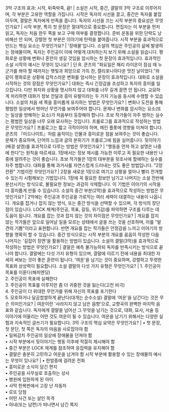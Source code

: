 3막 구조의 효과: 시작, 뒤죽박죽, 끝!	| 소설은 시작, 중간, 결말의 3막 구조로 이루어지며, 각 부분은 고유한 역할을 가집니다. 시작은 독자의 시선을 끌고, 중간은 독자를 붙잡아두며, 결말은 독자에게 만족을 줍니다.
독자의 시선을 끄는 시작 부분의 중요성은 무엇인가요?	| 시작 부분, 특히 첫 문장은 절대적으로 중요합니다. 편집자는 이 부분을 먼저 읽고, 독자는 처음 한두 쪽을 보고 구매 여부를 결정합니다. 준비 운동을 위한 단락도 낭비해선 안 되며, 강렬한 첫 부분은 이야기에 탄력을 붙여줍니다.
시작 부분을 효과적으로 만드는 핵심 요소는 무엇인가요?	| '장애물'입니다. 소설의 핵심은 주인공의 삶에 발생하는 장애물이며, 독자는 주인공이 이에 어떻게 대처하는지 보기 위해 소설을 읽습니다. 평화로운 상황에 변화나 혼란이 생길 것임을 암시하는 첫 문장이 효과적입니다.
효과적인 소설 시작의 예시는 무엇이 있나요?	| 딘 R. 쿤츠의 "화요일은 해리 라이온이 점심 때 누군가를 쏴야 할 때까지는 햇빛과 희망으로 가득 찬, 캘리포니아다운 멋진 날이었다."와 같이 평화로운 상황에 갑작스러운 변화를 암시하는 문장이 효과적입니다.
대화로 소설을 시작하는 것의 장점은 무엇인가요?	| 대화는 즉시 긴장감을 조성하고 독자의 흥미를 일으킵니다. 다만 화자와 상황을 명시하지 않고 대화를 너무 길게 끌면 안 됩니다. 교묘하게 처리하면 대화가 정보 전달과 흥미 유발이라는 두 가지 기능을 동시에 수행할 수 있습니다.
소설의 처음 세 쪽을 흥미롭게 유지하는 방법은 무엇인가요?	| 변화나 도전을 통해 평범한 일상에서 벗어난 무언가를 보여주어야 합니다. 문제나 변화를 암시하는 요소(또는 일상을 방해하는 요소)가 처음부터 등장해야 합니다. 초보 작가들이 자주 범하는 실수는 평범한 일상을 너무 오래 묘사하는 것입니다.
프롤로그를 효과적으로 작성하는 방법은 무엇인가요?	| 프롤로그는 짧고 극적이어야 하며, 메인 플롯에 영향을 미쳐야 합니다. 쿤츠의 『미드나이트』처럼 움직이는 인물과 흥미로운 점을 보여주는 것이 좋습니다. 문체가 중요하며, 단어의 느낌과 글의 분위기가 프롤로그에 힘을 실어줍니다.
뒷이야기(배경 설명)를 효과적으로 다루는 방법은 무엇인가요?	| "행동을 먼저 하고 설명은 나중에 한다"는 원칙을 따르세요. 1장에서는 정보 제시를 가능한 미루고 꼭 필요한 내용만 나중에 알려주는 것이 좋습니다. 초보 작가들은 1장의 대부분을 뒷조사에 할애하는 실수를 자주 범합니다. 대화를 통해 과거사를 자연스럽게 드러내는 것도 좋은 방법입니다.
"2장 전환" 기법이란 무엇인가요?	| 2장을 새로운 1장으로 여기고 상황을 얼마나 빨리 전개할 수 있는지 시험해보는 기법입니다. 1장에 꼭 필요한 정보만 남기고 나머지는 소설 전반에 분산시키는 방식으로, 불필요한 정보는 과감히 삭제합니다. 이 기법은 이야기의 시작을 더 흥미롭게 만들 수 있습니다.
소설의 중간 부분(2막)을 효과적으로 작성하는 방법은 무엇인가요?	| 2막에는 주인공과 주인공을 가로막는 여러 세력이 대결하는 내용이 나옵니다. 개요를 잡거나 잡지 않는 방식, 또는 중간 방식을 선택할 수 있으며, 각 방식의 장단점이 있습니다. LOCK 체계(주인공, 목표, 갈등, 위기감)를 파악하면 구조를 다루는 데 도움이 됩니다.
개요를 잡는 것과 잡지 않는 것의 차이점은 무엇인가요?	| 개요를 잡지 않는 작가들은 앞으로 일어날 일을 모르는 상태에서 글을 쓰는 것을 선호하며, 이를 "발견의 기쁨"이라고 표현합니다. 반면 개요를 잡는 작가들은 안정감을 느끼고 이야기의 방향을 명확히 할 수 있습니다. 중간 방식으로는 시작 부분의 개요를 꼼꼼히 작성한 다음 나머지는 '길잡이 장면'을 활용하는 방법이 있습니다.
소설의 결말(3막)을 효과적으로 작성하는 방법은 무엇인가요?	| 결말은 예측 불가능하되 독자를 만족시키는 방식으로 끝나야 합니다. 결말에는 다섯 가지 유형이 있으며, 결말에 이르기 전에 내용을 최대한 자세히 써보는 것이 좋은 훈련이 됩니다. '여운'을 남기는 것이 중요하며, 강렬하고 뚜렷한 목표와 상상력이 필요합니다.
소설 결말의 다섯 가지 유형은 무엇인가요?	| 1. 주인공이 목표를 이룬다(해피엔딩)<br/>2. 주인공이 목표에 실패한다<br/>3. 주인공이 목표를 이루지만 좀 더 귀중한 것을 잃는다(고전 비극)<br/>4. 주인공이 더 위대한 무언가를 위해 자신의 목표를 포기한다<br/>5. 모호하거나 달곰쌉쌀하게 끝난다(대개는 순수소설)
결말에 '여운'을 남긴다는 것은 무슨 의미인가요?	| 여운이란 '사라지지 않고 남은 음향'으로, 교향곡의 완벽한 마지막 음표와 같습니다. 독자에게 결말을 넘어선 그 무엇을 남기는 것으로, 대화, 묘사, 서술 등 이야기에 어울리는 어떤 것도 여운이 될 수 있습니다. 여운을 남기기 위해서는 다양한 실험과 지속적인 글쓰기가 필요합니다.
3막 구조의 핵심 요약은 무엇인가요?	| • 첫 문장, 첫 문단, 첫 쪽은 독자의 마음을 사로잡아야 함<br/>• 일찌감치 주인공의 일상에 장애물을 던져야 함<br/>• 시작 부분에서 뒷이야기는 행동 이후에 적절히 제시해야 함<br/>• 중간 부분은 LOCK 체계를 참조하여 응집력을 유지해야 함<br/>• 결말은 충분히 고민하고 여운을 남겨야 함
시작 부분에 활용할 수 있는 장애물의 예시는 무엇이 있나요?	| • 한밤중에 걸려온 전화<br/>• 흥미로운 소식이 담긴 편지<br/>• 주인공을 사무실로 호출하는 상사<br/>• 병원에 입원하게 된 아이<br/>• 사막 한복판에서 고장 난 자동차<br/>• 로또 당첨<br/>• 어떤 사건 또는 살인 목격<br/>• 아내(또는 남편)가 떠나면서 남긴 쪽지